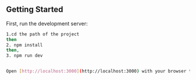

## Getting Started

First, run the development server:

```bash
1.cd the path of the project
then
2. npm install
then,
3. npm run dev


Open [http://localhost:3000](http://localhost:3000) with your browser to see the result.




